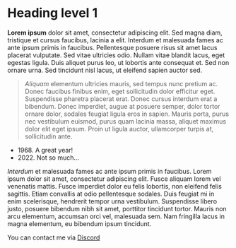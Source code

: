 # Heading level 1

**Lorem ipsum** dolor sit amet, consectetur adipiscing elit. Sed magna diam, tristique et cursus faucibus, lacinia a elit. Interdum et malesuada fames ac ante ipsum primis in faucibus. Pellentesque posuere risus sit amet lacus placerat vulputate. Sed vitae ultricies odio. Nullam vitae blandit lacus, eget egestas ligula. Duis aliquet purus leo, ut lobortis ante consequat et. Sed non ornare urna. Sed tincidunt nisl lacus, ut eleifend sapien auctor sed.

>*Aliquam* elementum ultricies mauris, sed tempus nunc pretium ac. Donec faucibus finibus enim, eget sollicitudin dolor efficitur eget. Suspendisse pharetra placerat erat. Donec cursus interdum erat a bibendum. Donec imperdiet, augue at posuere semper, dolor tortor ornare dolor, sodales feugiat ligula eros in sapien. Mauris porta, purus nec vestibulum euismod, purus quam lacinia massa, aliquet maximus dolor elit eget ipsum. Proin ut ligula auctor, ullamcorper turpis at, sollicitudin ante.

- 1968\. A great year!
- 2022\. Not so much...

*Interdum* et malesuada fames ac ante ipsum primis in faucibus. Lorem ipsum dolor sit amet, consectetur adipiscing elit. Fusce aliquam lorem vel venenatis mattis. Fusce imperdiet dolor eu felis lobortis, non eleifend felis sagittis. Etiam convallis at odio pellentesque sodales. Duis feugiat mi in enim scelerisque, hendrerit tempor urna vestibulum. Suspendisse libero justo, posuere bibendum nibh sit amet, porttitor tincidunt tortor. Mauris non arcu elementum, accumsan orci vel, malesuada sem. Nam fringilla lacus in magna elementum, eu bibendum ipsum tincidunt. 

You can contact me via [Discord](https://discord.com/users/N071#9594)
